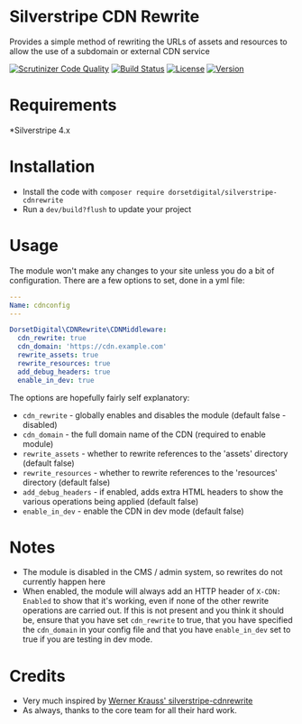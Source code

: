 # Silverstripe CDN Rewrite

Provides a simple method of rewriting the URLs of assets and resources to allow the use of a subdomain or external CDN service


[![Scrutinizer Code Quality](https://scrutinizer-ci.com/g/DorsetDigital/silverstripe-cdnrewrite/badges/quality-score.png?b=master)](https://scrutinizer-ci.com/g/DorsetDigital/silverstripe-cdnrewrite/?branch=master)
[![Build Status](https://scrutinizer-ci.com/g/DorsetDigital/silverstripe-cdnrewrite/badges/build.png?b=master)](https://scrutinizer-ci.com/g/DorsetDigital/silverstripe-cdnrewrite/build-status/master)
[![License](https://img.shields.io/badge/License-BSD%203--Clause-blue.svg)](LICENSE.md)
[![Version](http://img.shields.io/packagist/v/dorsetdigital/silverstripe-cdnrewrite.svg?style=flat)](https://packagist.org/packages/dorsetdigital/silverstripe-cdnrewrite)


# Requirements
*Silverstripe 4.x

# Installation
* Install the code with `composer require dorsetdigital/silverstripe-cdnrewrite`
* Run a `dev/build?flush` to update your project

# Usage

The module won't make any changes to your site unless you do a bit of configuration.  There are a few options to set, done in a yml file:


```yaml
---
Name: cdnconfig
---

DorsetDigital\CDNRewrite\CDNMiddleware:
  cdn_rewrite: true
  cdn_domain: 'https://cdn.example.com'
  rewrite_assets: true
  rewrite_resources: true
  add_debug_headers: true
  enable_in_dev: true
```

The options are hopefully fairly self explanatory:

* `cdn_rewrite` - globally enables and disables the module (default false - disabled)
* `cdn_domain` - the full domain name of the CDN (required to enable module)
* `rewrite_assets` - whether to rewrite references to the 'assets' directory (default false)
* `rewrite_resources` - whether to rewrite references to the 'resources' directory (default false)
* `add_debug_headers` - if enabled, adds extra HTML headers to show the various operations being applied (default false)
* `enable_in_dev` - enable the CDN in dev mode (default false)

# Notes

* The module is disabled in the CMS / admin system, so rewrites do not currently happen here
* When enabled, the module will always add an HTTP header of `X-CDN: Enabled` to show that it's working, even if none of the other rewrite operations are carried out.  If this is not present and you think it should be, ensure that you have set `cdn_rewrite` to true, that you have specified the `cdn_domain` in your config file and that you have `enable_in_dev` set to true if you are testing in dev mode.


# Credits
* Very much inspired by [Werner Krauss' silverstripe-cdnrewrite](https://github.com/wernerkrauss/silverstripe-cdnrewrite)
* As always, thanks to the core team for all their hard work.  
